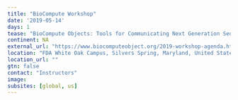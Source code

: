 ```yaml
---
title: "BioCompute Workshop"
date: '2019-05-14'
days: 1
tease: "BioCompute Objects: Tools for Communicating Next Generation Sequencing Data and Analysis"
continent: NA
external_url: "https://www.biocomputeobject.org/2019-workshop-agenda.html"
location: "FDA White Oak Campus, Silvers Spring, Maryland, United States"
location_url: ""
gtn: false
contact: "Instructors"
image: 
subsites: [global, us]
---
```

